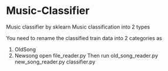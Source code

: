# Music-Classifier
Music classifier by sklearn
Music classification into 2 types

You need to rename the classified train data into 2 categories as
1. OldSong
2. Newsong
open file_reader.py
Then run old_song_reader.py
new_song_reader.py
classifier.py

